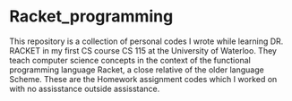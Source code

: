 # Racket_programming
This repository is a collection of personal codes I wrote while learning DR. RACKET in my first CS course CS 115 at the University of Waterloo. 
They teach computer science concepts in the context of the functional programming language Racket, a close relative of the older language Scheme.
These are the Homework assignment codes which I worked on with no assisstance outside assisstance.
